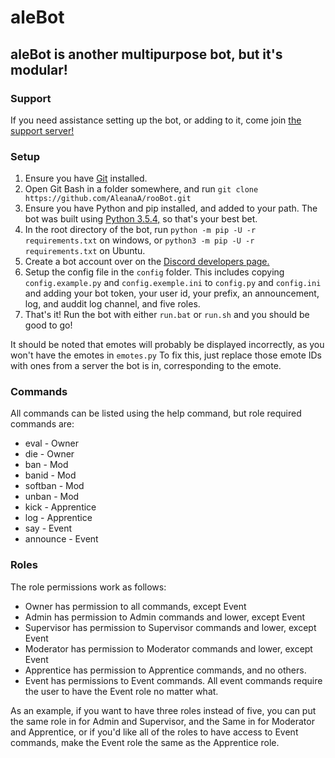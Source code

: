 # aleBot

## aleBot is another multipurpose bot, but it's modular!

### Support

If you need assistance setting up the bot, or adding to it, come join [the support server!](https://discord.gg/3QpFUQx)

### Setup

1. Ensure you have [Git](https://git-scm.com/downloads) installed.
2. Open Git Bash in a folder somewhere, and run `git clone https://github.com/AleanaA/rooBot.git`
3. Ensure you have Python and pip installed, and added to your path. The bot was built using [Python 3.5.4,](https://www.python.org/ftp/python/3.5.4/python-3.5.4-amd64.exe) so that's your best bet.
4. In the root directory of the bot, run `python -m pip -U -r requirements.txt` on windows, or `python3 -m pip -U -r requirements.txt` on Ubuntu.
5. Create a bot account over on the [Discord developers page.](https://discordapp.com/developers/applications/me)
6. Setup the config file in the `config` folder. This includes copying `config.example.py` and `config.exemple.ini` to `config.py` and `config.ini` and adding your bot token, your user id, your prefix, an announcement, log, and auddit log channel, and five roles.
7. That's it! Run the bot with either `run.bat` or `run.sh` and you should be good to go!

It should be noted that emotes will probably be displayed incorrectly, as you won't have the emotes in `emotes.py`
To fix this, just replace those emote IDs with ones from a server the bot is in, corresponding to the emote.

### Commands

All commands can be listed using the help command, but role required commands are:

- eval - Owner
- die - Owner
- ban - Mod
- banid - Mod
- softban - Mod
- unban - Mod
- kick - Apprentice
- log - Apprentice
- say - Event
- announce - Event

### Roles

The role permissions work as follows:

- Owner has permission to all commands, except Event
- Admin has permission to Admin commands and lower, except Event
- Supervisor has permission to Supervisor commands and lower, except Event
- Moderator has permission to Moderator commands and lower, except Event
- Apprentice has permission to Apprentice commands, and no others.
- Event has permissions to Event commands. All event commands require the user to have the Event role no matter what.

As an example, if you want to have three roles instead of five, you can put the same role in for Admin and Supervisor, and the Same in for Moderator and Apprentice, or if you'd like all of the roles to have access to Event commands, make the Event role the same as the Apprentice role.
